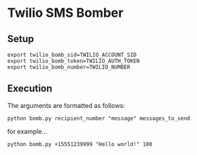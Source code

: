 # Twilio SMS Bomber

## Setup

```shell
export twilio_bomb_sid=TWILIO_ACCOUNT_SID
export twilio_bomb_token=TWILIO_AUTH_TOKEN
export twilio_bomb_number=TWILIO_NUMBER
```

## Execution

The arguments are formatted as follows:

```shell
python bomb.py recipient_number "message" messages_to_send
```
for example...
```shell
python bomb.py +15551239999 "Hello world!" 100
```
